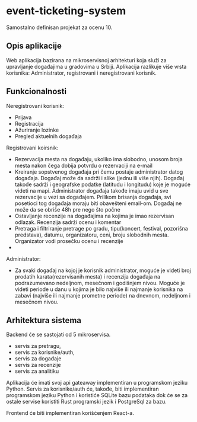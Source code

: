 # event-ticketing-system
Samostalno definisan projekat za ocenu 10.

## Opis aplikacije
Web aplikacija bazirana na mikroservisnoj arhitekturi koja služi za upravljanje događajima u gradovima u Srbiji. Aplikacija razlikuje više vrsta korisnika: Administrator, registrovani i neregistrovani korisnik.

## Funkcionalnosti
Neregistrovani korisnik:

 - Prijava
 - Registracija
 - Ažuriranje lozinke
 - Pregled aktuelnih događaja
 
Registrovani koirsnik:
 - Rezervacija mesta na događaju, ukoliko ima slobodno, unosom broja mesta nakon čega dobija potvrdu o rezervaciji na e-mail
 - Kreiranje sopstvenog događaja pri čemu postaje administrator datog događaja. Događaj može da sadrži i slike (jednu ili više njih). Događaj takođe sadrži i geografske podatke (latitudu i longitudu) koje je moguće videti na mapi. Administrator događaja takođe imaju uvid u sve rezervacije u vezi sa događajem. Prilikom brisanja događaja, svi posetioci tog događaja moraju biti obavešteni email-om. Događaj ne može da se obriše 48h pre nego što počne
 - Ostavljanje recenzije na događajima na kojima je imao rezervisan odlazak. Recenzija sadrži ocenu i komentar
 - Pretraga i filtriranje pretrage po gradu, tipu(koncert, festival, pozorišna predstava), datumu, organizatoru, ceni, broju slobodnih mesta. Organizator vodi prosečku ocenu i recenzije
 - 
Administrator:
 - Za svaki događaj na kojoj je korisnik administrator, moguće je videti broj prodatih karata(rezervisanih mesta) i recenzija događaja na podrazumevano nedeljnom, mesečnom i godišnjem nivou. Moguće je videti periode u danu u kojima je bilo najviše ili najmanje korisnika na zabavi (najviše ili najmanje prometne periode) na dnevnom, nedeljnom i mesečnom nivou. 

## Arhitektura sistema
Backend će se sastojati od 5 mikroservisa.

- servis za pretragu,
- servis za korisnike/auth,
- servis za događaje
- servis za recenzije
- servis za analitiku

Aplikacija će imati svoj api gateaway implementiran u programskom jeziku Python. Servis za korisnike/auth će, takođe, biti implementiran programskom jeziku Python i koristiće SQLite bazu podataka dok će se za ostale servise koristiti Rust programski jezik i PostgreSql za bazu.

Frontend će biti implementiran korišćenjem React-a.
